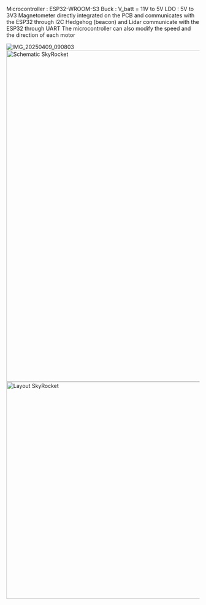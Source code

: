 Microcontroller : ESP32-WROOM-S3
Buck : V_batt = 11V to 5V
LDO : 5V to 3V3
Magnetometer directly integrated on the PCB and communicates with the ESP32 through I2C
Hedgehog (beacon) and Lidar communicate with the ESP32 through UART
The microcontroller can also modify the speed and the direction of each motor


![IMG_20250409_090803](https://github.com/Templatew/SkyRocket/blob/main/PCB/SkyRocket_PCB/IMG_20250409_090803.jpg)
<img width="863" alt="Schematic SkyRocket" src="https://github.com/Templatew/SkyRocket/blob/main/PCB/SkyRocket_PCB/Schematic%20SkyRocket.png" />
<img width="565" alt="Layout SkyRocket" src="https://github.com/Templatew/SkyRocket/blob/main/PCB/SkyRocket_PCB/Layout%20SkyRocket.png" />
